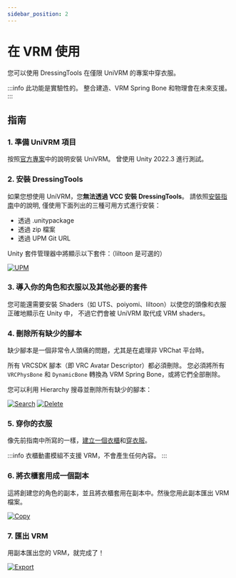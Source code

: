 ```yaml
---
sidebar_position: 2
---
```


# 在 VRM 使用

您可以使用 DressingTools 在僅限 UniVRM 的專案中穿衣服。

:::info
此功能是實驗性的。 整合建造、VRM Spring Bone 和物理會在未來支援。
:::

## 指南

### 1. 準備 UniVRM 項目

按照[官方專案](https://github.com/vrm-c/UniVRM#installation)中的說明安裝 UniVRM。 曾使用 Unity 2022.3 進行測試。

### 2. 安裝 DressingTools

如果您想使用 UniVRM，您**無法透過 VCC 安裝 DressingTools**。 請依照[安裝指南](http://localhost:3000/docs/getting-started/installation#via-unitypackage)中的說明, 僅使用下面列出的三種可用方式進行安裝：

- 透過 .unitypackage
- 透過 zip 檔案
- 透過 UPM Git URL

Unity 套件管理器中將顯示以下套件：（liltoon 是可選的）

[![UPM](/img/guide-vrm-3-upmgr.PNG)](/img/guide-vrm-3-upmgr.PNG)

### 3. 導入你的角色和衣服以及其他必要的套件

您可能還需要安裝 Shaders（如 UTS、poiyomi、liltoon）以使您的頭像和衣服正確地顯示在 Unity 中，
不過它們會被 UniVRM 取代成 VRM shaders。

### 4. 刪除所有缺少的腳本

缺少腳本是一個非常令人頭痛的問題，尤其是在處理非 VRChat 平台時。

所有 VRCSDK 腳本（即 VRC Avatar Descriptor）都必須刪除。
您必須將所有 `VRCPhysBone` 和 `DynamicBone` 轉換為 VRM Spring Bone，或將它們全部刪除。

您可以利用 Hierarchy 搜尋並刪除所有缺少的腳本：

[![Search](/img/guide-vrm-4-search.PNG)](/img/guide-vrm-4-search.PNG)
[![Delete](/img/guide-vrm-4-delete.PNG)](/img/guide-vrm-4-delete.PNG)

### 5. 穿你的衣服

像先前指南中所寫的一樣，[建立一個衣櫃](/docs/getting-started/cabinet/setup-cabinet)和[穿衣服](/docs/getting-started/cabinet/quick-setup-clothes)。

:::info
衣櫃動畫模組不支援 VRM，不會產生任何內容。
:::

### 6. 將衣櫃套用成一個副本

這將創建您的角色的副本，並且將衣櫃套用在副本中。然後您用此副本匯出 VRM 檔案。

[![Copy](/img/guide-vrm-6-copy.PNG)](/img/guide-vrm-6-copy.PNG)

### 7. 匯出 VRM

用副本匯出您的 VRM，就完成了！

[![Export](/img/guide-vrm-7-export.PNG)](/img/guide-vrm-7-export.PNG)
